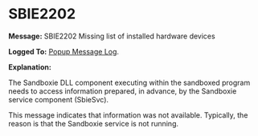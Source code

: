 # SBIE2202

**Message:** SBIE2202 Missing list of installed hardware devices

**Logged To:** [Popup Message Log](PopupMessageLog).

**Explanation:**

The Sandboxie DLL component executing within the sandboxed program needs to access information prepared, in advance, by the Sandboxie service component (SbieSvc).

This message indicates that information was not available. Typically, the reason is that the Sandboxie service is not running.
